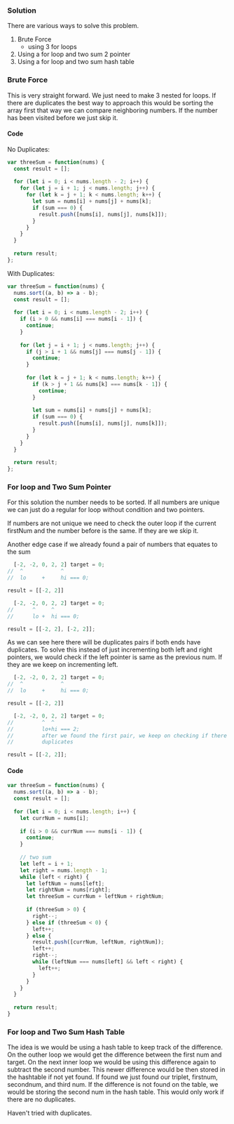 ### Solution

There are various ways to solve this problem. 
1. Brute Force
    * using 3 for loops
2. Using a for loop and two sum 2 pointer
3. Using a for loop and two sum hash table

### Brute Force

This is very straight forward. We just need to make 3 nested for loops. If there are duplicates the best way to approach this would be sorting the array first
that way we can compare neighboring numbers. If the number has been visited
before we just skip it.
#### Code

No Duplicates:
```javascript
var threeSum = function(nums) {
  const result = [];
  
  for (let i = 0; i < nums.length - 2; i++) {
    for (let j = i + 1; j < nums.length; j++) {
      for (let k = j + 1; k < nums.length; k++) {      
        let sum = nums[i] + nums[j] + nums[k];
        if (sum === 0) {
          result.push([nums[i], nums[j], nums[k]]);
        }
      }
    }
  }
  
  return result;
};
```

With Duplicates:
```javascript
var threeSum = function(nums) {
  nums.sort((a, b) => a - b);
  const result = [];
  
  for (let i = 0; i < nums.length - 2; i++) {
    if (i > 0 && nums[i] === nums[i - 1]) {
      continue;
    }
    
    for (let j = i + 1; j < nums.length; j++) {
      if (j > i + 1 && nums[j] === nums[j - 1]) {
        continue;
      }
      
      for (let k = j + 1; k < nums.length; k++) {
        if (k > j + 1 && nums[k] === nums[k - 1]) {
          continue;
        }
        
        let sum = nums[i] + nums[j] + nums[k];
        if (sum === 0) {
          result.push([nums[i], nums[j], nums[k]]);
        }
      }
    }
  }
  
  return result;
};
```

### For loop and Two Sum Pointer

For this solution the number needs to be sorted.
If all numbers are unique we can just do a regular for loop without condition and
two pointers.

If numbers are not unique we need to check the outer loop if the current firstNum
and the number before is the same. If they are we skip it.

Another edge case if we already found a pair of numbers that equates to the sum

```javascript
  [-2, -2, 0, 2, 2] target = 0;
//  ^            ^
//  lo     +     hi === 0;

result = [[-2, 2]]

  [-2, -2, 0, 2, 2] target = 0;
//      ^     ^
//      lo +  hi === 0;

result = [[-2, 2], [-2, 2]];
```

As we can see here there will be duplicates pairs if both ends have duplicates.
To solve this instead of just incrementing both left and right pointers, we would
check if the left pointer is same as the previous num. If they are we keep on 
incrementing left.

```javascript
  [-2, -2, 0, 2, 2] target = 0;
//  ^            ^
//  lo     +     hi === 0;

result = [[-2, 2]]

  [-2, -2, 0, 2, 2] target = 0;
//         ^  ^
//         lo+hi === 2;
//         after we found the first pair, we keep on checking if there are 
//         duplicates

result = [[-2, 2]];
```

#### Code

```javascript
var threeSum = function(nums) {
  nums.sort((a, b) => a - b);
  const result = [];
  
  for (let i = 0; i < nums.length; i++) {
    let currNum = nums[i];
    
    if (i > 0 && currNum === nums[i - 1]) {
      continue;
    }
    
    // two sum
    let left = i + 1;
    let right = nums.length - 1;
    while (left < right) {
      let leftNum = nums[left];
      let rightNum = nums[right];
      let threeSum = currNum + leftNum + rightNum;
      
      if (threeSum > 0) {
        right--;
      } else if (threeSum < 0) {
        left++;
      } else {
        result.push([currNum, leftNum, rightNum]);
        left++;
        right--;
        while (leftNum === nums[left] && left < right) {
          left++;
        }
      }
    }
  }
  
  return result;
}
```

### For loop and Two Sum Hash Table

The idea is we would be using a hash table to keep track of the difference. On
the outher loop we would get the difference between the first num and target. On
the next inner loop we would be using this difference again to subtract the
second number. This newer difference would be then stored in the hashtable if
not yet found. If found we just found our triplet, firstnum, secondnum, and third
num. If the difference is not found on the table, we would be storing the second
num in the hash table. This would only work if there are no duplicates.

Haven't tried with duplicates.
